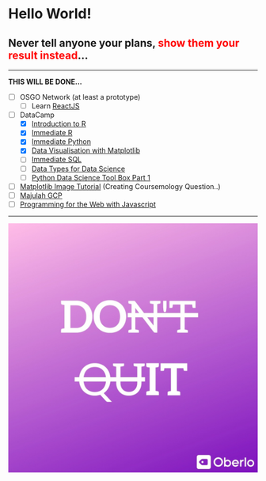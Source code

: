 # Hello World!

## Never tell anyone your plans, <span style="color:red">show them your result instead</span>... 
---

**THIS WILL BE DONE...** 

 - [ ] OSGO Network (at least a prototype)
	 - [ ] Learn [ReactJS](https://reactjs.org/docs/introducing-jsx.html) 
 - [ ] DataCamp
	 - [x] [Introduction to R](https://www.datacamp.com/statement-of-accomplishment/course/3922bdd87645e8ddaa9ae4434447fa95d79adaab)
	 - [x] [Immediate R](https://www.datacamp.com/statement-of-accomplishment/course/951721bf707a3d74df9c8834a93e86850dd4eed9)
	 - [x] [Immediate Python](https://learn.datacamp.com/courses/intermediate-python-for-data-science) 
	 - [x] [Data Visualisation with Matplotlib](https://www.datacamp.com/statement-of-accomplishment/course/67684bfe7af644034c2a0c692ea2976ccf431309) 
	 - [ ] [Immediate SQL](https://learn.datacamp.com/courses/intermediate-sql)
	 - [ ] [Data Types for Data Science](https://learn.datacamp.com/courses/data-types-for-data-science-in-python) 
	 - [ ] [Python Data Science Tool Box Part 1](https://learn.datacamp.com/courses/python-data-science-toolbox-part-1) 
 - [ ] [Matplotlib Image Tutorial](https://matplotlib.org/tutorials/introductory/images.html)  (Creating Coursemology Question..)
 - [ ] [Majulah GCP](https://events.withgoogle.com/majulahgcp-learn-data-analytics-using-google-cloud/)
 - [ ] [Programming for the Web with Javascript](https://www.edx.org/course/subject/computer-science)

---
![DO IT!](doit.jpg)

